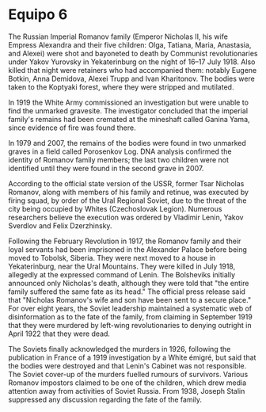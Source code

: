 # Equipo 6

The Russian Imperial Romanov family (Emperor Nicholas II, his wife Empress Alexandra and their five children: Olga, Tatiana, Maria, Anastasia, and Alexei) were shot and bayoneted to death by Communist revolutionaries under Yakov Yurovsky in Yekaterinburg on the night of 16–17 July 1918. Also killed that night were retainers who had accompanied them: notably Eugene Botkin, Anna Demidova, Alexei Trupp and Ivan Kharitonov. The bodies were taken to the Koptyaki forest, where they were stripped and mutilated.

In 1919 the White Army commissioned an investigation but were unable to find the unmarked gravesite. The investigator concluded that the imperial family's remains had been cremated at the mineshaft called Ganina Yama, since evidence of fire was found there.

In 1979 and 2007, the remains of the bodies were found in two unmarked graves in a field called Porosenkov Log. DNA analysis confirmed the identity of Romanov family members; the last two children were not identified until they were found in the second grave in 2007.

According to the official state version of the USSR, former Tsar Nicholas Romanov, along with members of his family and retinue, was executed by firing squad, by order of the Ural Regional Soviet, due to the threat of the city being occupied by Whites (Czechoslovak Legion). Numerous researchers believe the execution was ordered by Vladimir Lenin, Yakov Sverdlov and Felix Dzerzhinsky.

Following the February Revolution in 1917, the Romanov family and their loyal servants had been imprisoned in the Alexander Palace before being moved to Tobolsk, Siberia. They were next moved to a house in Yekaterinburg, near the Ural Mountains. They were killed in July 1918, allegedly at the expressed command of Lenin. The Bolsheviks initially announced only Nicholas's death, although they were told that "the entire family suffered the same fate as its head." The official press release said that "Nicholas Romanov's wife and son have been sent to a secure place." For over eight years, the Soviet leadership maintained a systematic web of disinformation as to the fate of the family, from claiming in September 1919 that they were murdered by left-wing revolutionaries to denying outright in April 1922 that they were dead.

The Soviets finally acknowledged the murders in 1926, following the publication in France of a 1919 investigation by a White émigré, but said that the bodies were destroyed and that Lenin's Cabinet was not responsible. The Soviet cover-up of the murders fuelled rumours of survivors. Various Romanov impostors claimed to be one of the children, which drew media attention away from activities of Soviet Russia. From 1938, Joseph Stalin suppressed any discussion regarding the fate of the family.
